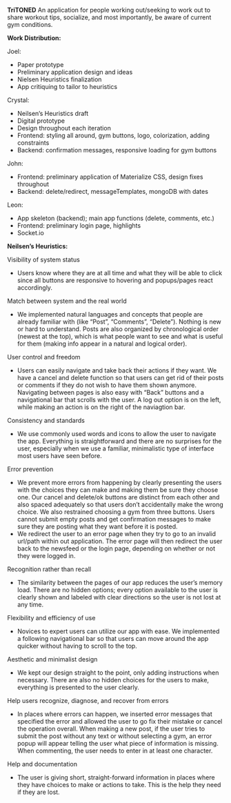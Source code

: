 **TriTONED**
An application for people working out/seeking to work out to share workout tips, socialize, and most importantly, be aware of current gym conditions.

**Work Distribution:**

Joel:
- Paper prototype
- Preliminary application design and ideas
- Nielsen Heuristics finalization
- App critiquing to tailor to heuristics

Crystal:
- Neilsen’s Heuristics draft
- Digital prototype
- Design throughout each iteration
- Frontend: styling all around, gym buttons, logo, colorization, adding constraints 
- Backend: confirmation messages, responsive loading for gym buttons

John:
- Frontend: preliminary application of Materialize CSS, design fixes throughout
- Backend: delete/redirect, messageTemplates, mongoDB with dates

Leon:
- App skeleton (backend); main app functions (delete, comments, etc.)
- Frontend: preliminary login page, highlights
- Socket.io

**Neilsen’s Heuristics:**

Visibility of system status
- Users know where they are at all time and what they will be able to click since all buttons are responsive to hovering and popups/pages react accordingly.
 
Match between system and the real world
- We implemented natural languages and concepts that people are already familiar with (like “Post”, “Comments”, “Delete”). Nothing is new or hard to understand. Posts are also organized by chronological order (newest at the top), which is what people want to see and what is useful for them (making info appear in a natural and logical order).

User control and freedom
- Users can easily navigate and take back their actions if they want. We have a cancel and delete function so that users can get rid of their posts or comments if they do not wish to have them shown anymore. Navigating between pages is also easy with “Back” buttons and a navigational bar that scrolls with the user. A log out option is on the left, while making an action is on the right of the naviagtion bar.
 
Consistency and standards
- We use commonly used words and icons to allow the user to navigate the app. Everything is straightforward and there are no surprises for the user, especially when we use a familiar, minimalistic type of interface most users have seen before.

Error prevention
- We prevent more errors from happening by clearly presenting the users with the choices they can make and making them be sure they choose one. Our cancel and delete/ok buttons are distinct from each other and also spaced adequately so that users don’t accidentally make the wrong choice. We also restrained choosing a gym from three buttons. Users cannot submit empty posts and get confirmation messages to make sure they are posting what they want before it is posted.
- We redirect the user to an error page when they try to go to an invalid url/path within out application. The error page will then redirect the user back to the newsfeed or the login page, depending on whether or not they were logged in.


Recognition rather than recall
- The similarity between the pages of our app reduces the user’s memory load. There are no hidden options; every option available to the user is clearly shown and labeled with clear directions so the user is not lost at any time.

Flexibility and efficiency of use
- Novices to expert users can utilize our app with ease. We implemented a following navigational bar so that users can move around the app quicker without having to scroll to the top.
 
Aesthetic and minimalist design
- We kept our design straight to the point, only adding instructions when necessary. There are also no hidden choices for the users to make, everything is presented to the user clearly.

Help users recognize, diagnose, and recover from errors
- In places where errors can happen, we inserted error messages that specified the error and allowed the user to go fix their mistake or cancel the operation overall. When making a new post, if the user tries to submit the post without any text or without selecting a gym, an error popup will appear telling the user what piece of information is missing. When commenting, the user needs to enter in at least one character.

Help and documentation
- The user is giving short, straight-forward information in places where they have choices to make or actions to take.  This is the help they need if they are lost.
